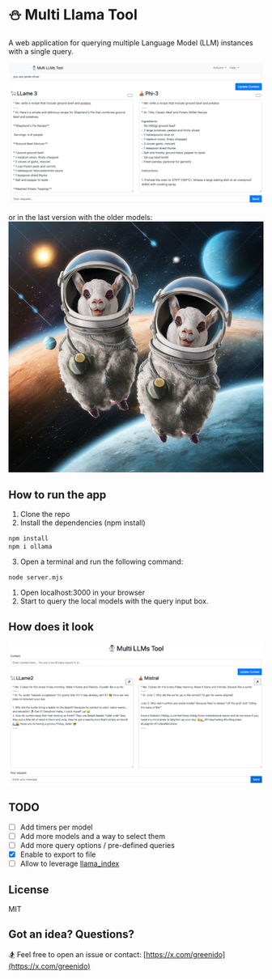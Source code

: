 # ⛄️ Multi Llama Tool
A web application for querying multiple Language Model (LLM) instances with a single query.

<img src="images/multi-screen-llama-25-4-2024.png">

or in the last version with the older models:
<img src="images/2-lamas-in-space.png">


## How to run the app
1. Clone the repo
2. Install the dependencies (npm install)
```
npm install
npm i ollama
```
3. Open a terminal and run the following command:
```
node server.mjs
```
1. Open localhost:3000 in your browser
2. Start to query the local models with the query input box.

## How does it look

<img src="images/multi-llama-screen-1.png">

## TODO
- [ ] Add timers per model
- [ ] Add more models and a way to select them
- [ ] Add more query options / pre-defined queries
- [x] Enable to export to file 
- [ ] Allow to leverage [llama_index](https://github.com/run-llama/llama_index)

## License
MIT

## Got an idea? Questions?
🏂 Feel free to open an issue or contact: [https://x.com/greenido](https://x.com/greenido)
